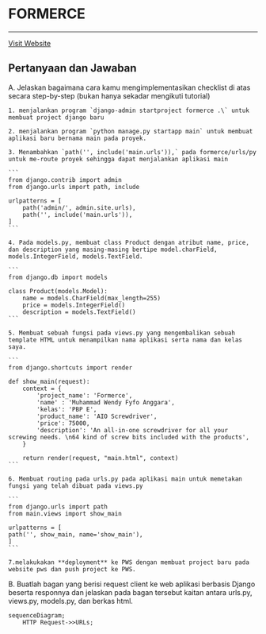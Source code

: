 # FORMERCE

------ 

[Visit Website](https://muhammad-wendy-formerce.pbp.cs.ui.ac.id/)

## Pertanyaan dan Jawaban

A. Jelaskan bagaimana cara kamu mengimplementasikan checklist di atas secara step-by-step (bukan hanya sekadar mengikuti tutorial)

    1. menjalankan program `django-admin startproject formerce .\` untuk membuat project django baru

    2. menjalankan program `python manage.py startapp main` untuk membuat aplikasi baru bernama main pada proyek.

    3. Menambahkan `path('', include('main.urls')),` pada formerce/urls/py untuk me-route proyek sehingga dapat menjalankan aplikasi main

    ```
    from django.contrib import admin
    from django.urls import path, include

    urlpatterns = [
        path('admin/', admin.site.urls),
        path('', include('main.urls')),
    ]
    ```

    4. Pada models.py, membuat class Product dengan atribut name, price, dan description yang masing-masing bertipe model.charField, models.IntegerField, models.TextField.

    ```
    from django.db import models

    class Product(models.Model):
        name = models.CharField(max_length=255)
        price = models.IntegerField()
        description = models.TextField()
    ``` 

    5. Membuat sebuah fungsi pada views.py yang mengembalikan sebuah template HTML untuk menampilkan nama aplikasi serta nama dan kelas saya.

    ```
    from django.shortcuts import render

    def show_main(request):
        context = {
            'project_name': 'Formerce',
            'name' : 'Muhammad Wendy Fyfo Anggara',
            'kelas': 'PBP E',
            'product_name': 'AIO Screwdriver',
            'price': 75000,
            'description': 'An all-in-one screwdriver for all your screwing needs. \n64 kind of screw bits included with the products',
        }

        return render(request, "main.html", context)
    ```
    
    6. Membuat routing pada urls.py pada aplikasi main untuk memetakan fungsi yang telah dibuat pada views.py
    
    ```
    from django.urls import path
    from main.views import show_main

    urlpatterns = [
    path('', show_main, name='show_main'),
    ]
    ```

    7.melakukakan **deployment** ke PWS dengan membuat project baru pada website pws dan push project ke PWS.
 
B. Buatlah bagan yang berisi request client ke web aplikasi berbasis Django beserta responnya dan jelaskan pada bagan tersebut kaitan antara urls.py, views.py, models.py, dan berkas html.


```mermaid
sequenceDiagram;
    HTTP Request->>URLs;
```